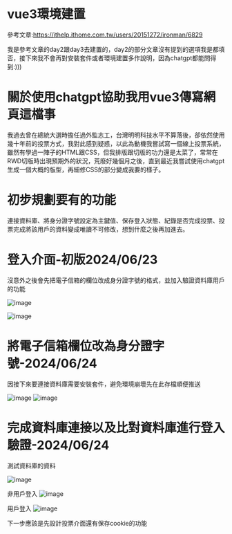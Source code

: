 # vue3環境建置
參考文章:https://ithelp.ithome.com.tw/users/20151272/ironman/6829

我是參考文章的day2跟day3去建置的，day2的部分文章沒有提到的選項我是都填否，接下來我不會再對安裝套件或者環境建置多作說明，因為chatgpt都能問得到:)))

# 關於使用chatgpt協助我用vue3傳寫網頁這檔事
我過去曾在總統大選時擔任過外監志工，台灣明明科技水平不算落後，卻依然使用幾十年前的投票方式，我對此感到疑惑，以此為動機我嘗試寫一個線上投票系統，
雖然有學過一陣子的HTML跟CSS，但我排版跟切版的功力還是太菜了，常常在RWD切版時出現預期外的狀況，荒廢好幾個月之後，直到最近我嘗試使用chatgpt生成一個大概的版型，再細修CSS的部分變成我要的樣子。

# 初步規劃要有的功能 
連接資料庫、將身分證字號設定為主鍵值、保存登入狀態、紀錄是否完成投票、投票完成將該用戶的資料變成唯讀不可修改，想到什麼之後再加進去。

# 登入介面-初版2024/06/23
沒意外之後會先把電子信箱的欄位改成身分證字號的格式，並加入驗證資料庫用戶的功能

![image](https://github.com/Liang7414/vue3_project/blob/main/%E7%99%BB%E5%85%A5%E4%BB%8B%E9%9D%A2pc.png)

![image](https://github.com/Liang7414/vue3_project/blob/main/%E7%99%BB%E5%85%A5%E4%BB%8B%E9%9D%A2phone.png)

# 將電子信箱欄位改為身分證字號-2024/06/24
因接下來要連接資料庫需要安裝套件，避免環境崩壞先在此存檔順便推送

![image](https://github.com/Liang7414/vue3_project/blob/main/%E8%BA%AB%E5%88%86%E8%AD%89%E6%AD%A3%E7%A2%BA%E6%A0%BC%E5%BC%8F.png) 
![image](https://github.com/Liang7414/vue3_project/blob/main/%E8%BA%AB%E5%88%86%E8%AD%89%E9%8C%AF%E8%AA%A4%E6%A0%BC%E5%BC%8F.png)

# 完成資料庫連接以及比對資料庫進行登入驗證-2024/06/24

測試資料庫的資料

![image](https://github.com/Liang7414/vue3_project/blob/main/%E8%B3%87%E6%96%99%E5%BA%AB.png)

非用戶登入
![image](https://github.com/Liang7414/vue3_project/blob/main/%E9%9D%9E%E7%94%A8%E6%88%B6%E7%99%BB%E5%85%A5.png)

用戶登入
![image](https://github.com/Liang7414/vue3_project/blob/main/%E7%94%A8%E6%88%B6%E7%99%BB%E5%85%A5.png)

下一步應該是先設計投票介面還有保存cookie的功能
